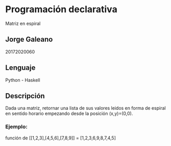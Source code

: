 # Programación declarativa
Matriz en espiral

## Jorge Galeano
20172020060

## Lenguaje
Python - Haskell

## Descripción
Dada una matriz, retornar una lista de sus valores leidos en forma de espiral en sentido horario empezando desde la posición (x,y)=(0,0).

### Ejemplo:

función de [[1,2,3],[4,5,6],[7,8,9]]  = [1,2,3,6,9,8,7,4,5]


